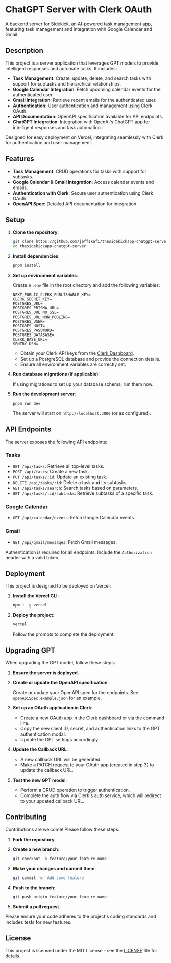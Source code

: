 # ChatGPT Server with Clerk OAuth

A backend server for Sidekick, an AI-powered task management app, featuring task management and integration with Google Calendar and Gmail.

## Description

This project is a server application that leverages GPT models to provide intelligent responses and automate tasks. It includes:

- **Task Management**: Create, update, delete, and search tasks with support for subtasks and hierarchical relationships.
- **Google Calendar Integration**: Fetch upcoming calendar events for the authenticated user.
- **Gmail Integration**: Retrieve recent emails for the authenticated user.
- **Authentication**: User authentication and management using Clerk OAuth.
- **API Documentation**: OpenAPI specification available for API endpoints.
- **ChatGPT Integration**: Integration with OpenAI's ChatGPT app for intelligent responses and task automation.

Designed for easy deployment on Vercel, integrating seamlessly with Clerk for authentication and user management.

## Features

- **Task Management**: CRUD operations for tasks with support for subtasks.
- **Google Calendar & Gmail Integration**: Access calendar events and emails.
- **Authentication with Clerk**: Secure user authentication using Clerk OAuth.
- **OpenAPI Spec**: Detailed API documentation for integration.

## Setup

1. **Clone the repository**:

   ```bash
   git clone https://github.com/jeffskafi/thesidekickapp-chatgpt-server.git
   cd thesidekickapp-chatgpt-server
   ```

2. **Install dependencies**:

   ```bash
   pnpm install
   ```

3. **Set up environment variables**:

   Create a `.env` file in the root directory and add the following variables:

   ```env
   NEXT_PUBLIC_CLERK_PUBLISHABLE_KEY=
   CLERK_SECRET_KEY=
   POSTGRES_URL=
   POSTGRES_PRISMA_URL=
   POSTGRES_URL_NO_SSL=
   POSTGRES_URL_NON_POOLING=
   POSTGRES_USER=
   POSTGRES_HOST=
   POSTGRES_PASSWORD=
   POSTGRES_DATABASE=
   CLERK_BASE_URL=
   SENTRY_DSN=
   ```

   - Obtain your Clerk API keys from the [Clerk Dashboard](https://dashboard.clerk.com/).
   - Set up a PostgreSQL database and provide the connection details.
   - Ensure all environment variables are correctly set.

4. **Run database migrations (if applicable)**:

   If using migrations to set up your database schema, run them now.

5. **Run the development server**:

   ```bash
   pnpm run dev
   ```

   The server will start on `http://localhost:3000` (or as configured).

## API Endpoints

The server exposes the following API endpoints:

### **Tasks**

- `GET /api/tasks`: Retrieve all top-level tasks.
- `POST /api/tasks`: Create a new task.
- `PUT /api/tasks/:id`: Update an existing task.
- `DELETE /api/tasks/:id`: Delete a task and its subtasks.
- `GET /api/tasks/search`: Search tasks based on parameters.
- `GET /api/tasks/:id/subtasks`: Retrieve subtasks of a specific task.

### **Google Calendar**

- `GET /api/calendar/events`: Fetch Google Calendar events.

### **Gmail**

- `GET /api/gmail/messages`: Fetch Gmail messages.

Authentication is required for all endpoints. Include the `Authorization` header with a valid token.

## Deployment

This project is designed to be deployed on Vercel:

1. **Install the Vercel CLI**:

   ```bash
   npm i -g vercel
   ```

2. **Deploy the project**:

   ```bash
   vercel
   ```

   Follow the prompts to complete the deployment.

## Upgrading GPT

When upgrading the GPT model, follow these steps:

1. **Ensure the server is deployed**.

2. **Create or update the OpenAPI specification**:

   Create or update your OpenAPI spec for the endpoints. See `openApiSpec.example.json` for an example.

3. **Set up an OAuth application in Clerk**:

   - Create a new OAuth app in the Clerk dashboard or via the command line.
   - Copy the new client ID, secret, and authentication links to the GPT authentication modal.
   - Update the GPT settings accordingly.

4. **Update the Callback URL**:

   - A new callback URL will be generated.
   - Make a PATCH request to your OAuth app (created in step 3) to update the callback URL.

5. **Test the new GPT model**:

   - Perform a CRUD operation to trigger authentication.
   - Complete the auth flow via Clerk's auth service, which will redirect to your updated callback URL.

## Contributing

Contributions are welcome! Please follow these steps:

1. **Fork the repository**.

2. **Create a new branch**:

   ```bash
   git checkout -b feature/your-feature-name
   ```

3. **Make your changes and commit them**:

   ```bash
   git commit -m 'Add some feature'
   ```

4. **Push to the branch**:

   ```bash
   git push origin feature/your-feature-name
   ```

5. **Submit a pull request**.

Please ensure your code adheres to the project's coding standards and includes tests for new features.

## License

This project is licensed under the MIT License - see the [LICENSE](LICENSE) file for details.